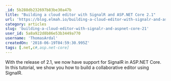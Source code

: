 ```yaml
---
_id: 5b288db232697b83be30a47b
title: "Building a cloud editor with SignalR and ASP.NET Core 2.1"
url: 'https://blog.elmah.io/building-a-cloud-editor-with-signalr-and-asp-net-core-2-1/'
category: articles
slug: 'building-a-cloud-editor-with-signalr-and-aspnet-core-21'
user_id: 5a8a922d8b86e53b3449a770
username: 'ThomasArdal'
createdOn: '2018-06-19T04:59:30.995Z'
tags: [.net,c#,asp.net-core]
---
```


With the release of 2.1, we now have support for SignalR in ASP.NET Core. In this tutorial, we show you how to build a collaborative editor using SignalR.
